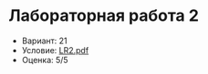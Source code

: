 # Лабораторная работа 2

- Вариант: 21
- Условие: [LR2.pdf](https://github.com/xairaven/KPI-Labs/blob/main/2ndSemester/Programming%20complex%20algorithms/Lab2/LR2.pdf)
- Оценка: 5/5
 
